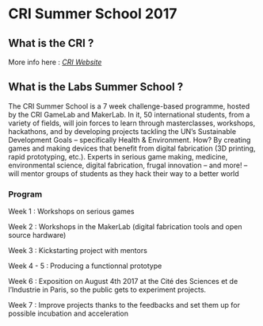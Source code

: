 #	CRI Summer School 2017

## What is the CRI ?


More info here : [*CRI Website*](https://cri-paris.org/)

## What is the Labs Summer School ?

The CRI Summer School is a 7 week challenge-based programme, hosted by the CRI GameLab and MakerLab. In it, 50 international students, from a variety of fields, will join forces to learn through masterclasses, workshops, hackathons, and by developing projects tackling the UN’s Sustainable Development Goals – specifically Health & Environment.
How? By creating games and making devices that benefit from digital fabrication (3D printing, rapid prototyping, etc.). Experts in serious game making, medicine, environmental science, digital fabrication, frugal innovation – and more! – will mentor groups of students as they hack their way to a better world

### Program

Week 1 : Workshops on serious games

Week 2 : Workshops in the MakerLab (digital fabrication tools and open source hardware)

Week 3 : Kickstarting project with mentors

Week 4 - 5 : Producing a functionnal prototype

Week 6 : Exposition on August 4th 2017 at the Cité des Sciences et de l’Industrie in Paris, so  the public gets to experiment projects.

Week 7 : Improve projects thanks to the feedbacks and set them up for possible incubation and acceleration

